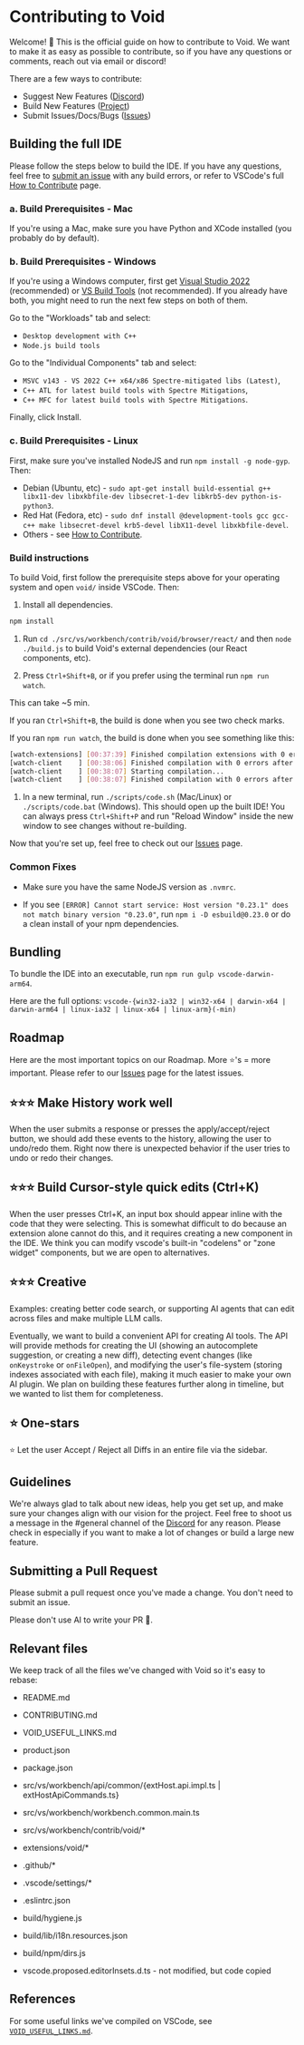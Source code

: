 # Contributing to Void

Welcome! 👋 This is the official guide on how to contribute to Void. We want to make it as easy as possible to contribute, so if you have any questions or comments, reach out via email or discord!

There are a few ways to contribute:

- Suggest New Features ([Discord](https://discord.gg/RSNjgaugJs))
- Build New Features ([Project](https://github.com/orgs/voideditor/projects/2/views/3))
- Submit Issues/Docs/Bugs ([Issues](https://github.com/voideditor/void/issues))

## Building the full IDE

Please follow the steps below to build the IDE. If you have any questions, feel free to [submit an issue](https://github.com/voideditor/void/issues/new) with any build errors, or refer to VSCode's full [How to Contribute](https://github.com/microsoft/vscode/wiki/How-to-Contribute) page.

### a. Build Prerequisites - Mac

If you're using a Mac, make sure you have Python and XCode installed (you probably do by default).

### b. Build Prerequisites - Windows

If you're using a Windows computer, first get [Visual Studio 2022](https://visualstudio.microsoft.com/thank-you-downloading-visual-studio/?sku=Community) (recommended) or [VS Build Tools](https://visualstudio.microsoft.com/thank-you-downloading-visual-studio/?sku=BuildTools) (not recommended). If you already have both, you might need to run the next few steps on both of them.

Go to the "Workloads" tab and select:

- `Desktop development with C++`
- `Node.js build tools`

Go to the "Individual Components" tab and select:

- `MSVC v143 - VS 2022 C++ x64/x86 Spectre-mitigated libs (Latest)`,
- `C++ ATL for latest build tools with Spectre Mitigations`,
- `C++ MFC for latest build tools with Spectre Mitigations`.

Finally, click Install.

### c. Build Prerequisites - Linux

First, make sure you've installed NodeJS and run `npm install -g node-gyp`. Then:

- Debian (Ubuntu, etc) - `sudo apt-get install build-essential g++ libx11-dev libxkbfile-dev libsecret-1-dev libkrb5-dev python-is-python3`.
- Red Hat (Fedora, etc) - `sudo dnf install @development-tools gcc gcc-c++ make libsecret-devel krb5-devel libX11-devel libxkbfile-devel`.
- Others - see [How to Contribute](https://github.com/microsoft/vscode/wiki/How-to-Contribute).

### Build instructions

To build Void, first follow the prerequisite steps above for your operating system and open `void/` inside VSCode. Then:

1. Install all dependencies.

```bash
npm install
```

1. Run `cd ./src/vs/workbench/contrib/void/browser/react/` and then `node ./build.js` to build Void's external dependencies (our React components, etc).

2. Press `Ctrl+Shift+B`, or if you prefer using the terminal run `npm run watch`.

This can take ~5 min.

If you ran `Ctrl+Shift+B`, the build is done when you see two check marks.

If you ran `npm run watch`, the build is done when you see something like this:

```bash
[watch-extensions] [00:37:39] Finished compilation extensions with 0 errors after 19303 ms
[watch-client    ] [00:38:06] Finished compilation with 0 errors after 46248 ms
[watch-client    ] [00:38:07] Starting compilation...
[watch-client    ] [00:38:07] Finished compilation with 0 errors after 5 ms
```

<!-- 3. Press <kbd>Ctrl+Shift+B</kbd> to start the build process. -->

1. In a new terminal, run `./scripts/code.sh` (Mac/Linux) or `./scripts/code.bat` (Windows). This should open up the built IDE!
You can always press `Ctrl+Shift+P` and run "Reload Window" inside the new window to see changes without re-building.

Now that you're set up, feel free to check out our [Issues](https://github.com/voideditor/void/issues) page.

### Common Fixes

- Make sure you have the same NodeJS version as `.nvmrc`.

- If you see `[ERROR] Cannot start service: Host version "0.23.1" does not match binary version "0.23.0"`, run `npm i -D esbuild@0.23.0` or do a clean install of your npm dependencies.

## Bundling

To bundle the IDE into an executable, run `npm run gulp vscode-darwin-arm64`.

Here are the full options: `vscode-{win32-ia32 | win32-x64 | darwin-x64 | darwin-arm64 | linux-ia32 | linux-x64 | linux-arm}(-min)`

## Roadmap

Here are the most important topics on our Roadmap. More ⭐'s = more important. Please refer to our [Issues](https://github.com/voideditor/void/issues) page for the latest issues.

## ⭐⭐⭐ Make History work well

When the user submits a response or presses the apply/accept/reject button, we should add these events to the history, allowing the user to undo/redo them. Right now there is unexpected behavior if the user tries to undo or redo their changes.

## ⭐⭐⭐ Build Cursor-style quick edits (Ctrl+K)

When the user presses Ctrl+K, an input box should appear inline with the code that they were selecting. This is somewhat difficult to do because an extension alone cannot do this, and it requires creating a new component in the IDE. We think you can modify vscode's built-in "codelens" or "zone widget" components, but we are open to alternatives.

## ⭐⭐⭐ Creative

Examples: creating better code search, or supporting AI agents that can edit across files and make multiple LLM calls.

Eventually, we want to build a convenient API for creating AI tools. The API will provide methods for creating the UI (showing an autocomplete suggestion, or creating a new diff), detecting event changes (like `onKeystroke` or `onFileOpen`), and modifying the user's file-system (storing indexes associated with each file), making it much easier to make your own AI plugin. We plan on building these features further along in timeline, but we wanted to list them for completeness.

## ⭐ One-stars

⭐ Let the user Accept / Reject all Diffs in an entire file via the sidebar.

## Guidelines

We're always glad to talk about new ideas, help you get set up, and make sure your changes align with our vision for the project. Feel free to shoot us a message in the #general channel of the [Discord](https://discord.gg/RSNjgaugJs) for any reason. Please check in especially if you want to make a lot of changes or build a large new feature.

## Submitting a Pull Request

Please submit a pull request once you've made a change. You don't need to submit an issue.

Please don't use AI to write your PR 🙂.

## Relevant files

We keep track of all the files we've changed with Void so it's easy to rebase:

- README.md
- CONTRIBUTING.md
- VOID_USEFUL_LINKS.md
- product.json
- package.json

- src/vs/workbench/api/common/{extHost.api.impl.ts | extHostApiCommands.ts}
- src/vs/workbench/workbench.common.main.ts
- src/vs/workbench/contrib/void/\*
- extensions/void/\*

- .github/\*
- .vscode/settings/\*
- .eslintrc.json
- build/hygiene.js
- build/lib/i18n.resources.json
- build/npm/dirs.js

- vscode.proposed.editorInsets.d.ts - not modified, but code copied

## References

For some useful links we've compiled on VSCode, see [`VOID_USEFUL_LINKS.md`](https://github.com/voideditor/void/blob/main/VOID_USEFUL_LINKS.md).
